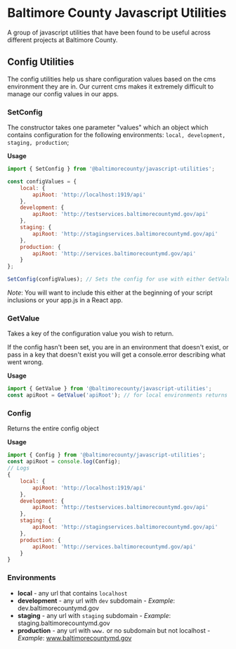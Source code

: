 # Baltimore County Javascript Utilities

A group of javascript utilities that have been found to be useful across different projects at Baltimore County.

## Config Utilities

The config utilities help us share configuration values based on the cms environment they are in. Our current cms makes it extremely difficult to manage our config values in our apps.

### SetConfig

The constructor takes one parameter "values" which an object which contains configuration for the following environments: `local, development, staging, production`;


**Usage**

```js
import { SetConfig } from '@baltimorecounty/javascript-utilities';

const configValues = {
	local: {
		apiRoot: 'http://localhost:1919/api'
	},
	development: {
		apiRoot: 'http://testservices.baltimorecountymd.gov/api'
	},
	staging: {
		apiRoot: 'http://stagingservices.baltimorecountymd.gov/api'
	},
	production: {
		apiRoot: 'http://services.baltimorecountymd.gov/api'
	}
};

SetConfig(configValues); // Sets the config for use with either GetValue or Config
```

*Note*: You will want to include this either at the beginning of your script inclusions or your app.js in a React app.

### GetValue

Takes a key of the configuration value you wish to return.

If the config hasn't been set, you are in an environment that doesn't exist, or pass in a key that doesn't exist you will get a console.error describing what went wrong.

**Usage**

```js
import { GetValue } from '@baltimorecounty/javascript-utilities';
const apiRoot = GetValue('apiRoot'); // for local environments returns http://localhost:1919/api
```

### Config

Returns the entire config object

**Usage**

```js
import { Config } from '@baltimorecounty/javascript-utilities';
const apiRoot = console.log(Config);
// Logs
{
	local: {
		apiRoot: 'http://localhost:1919/api'
	},
	development: {
		apiRoot: 'http://testservices.baltimorecountymd.gov/api'
	},
	staging: {
		apiRoot: 'http://stagingservices.baltimorecountymd.gov/api'
	},
	production: {
		apiRoot: 'http://services.baltimorecountymd.gov/api'
	}
}
```

### Environments

- **local** - any url that contains `localhost`
- **development** - any url with `dev` subdomain - *Example*: dev.baltimorecountymd.gov
- **staging** - any url with `staging` subdomain - *Example*: staging.baltimorecountymd.gov
- **production** - any url with `www.` or no subdomain but not localhost - *Example*: www.baltimorecountymd.gov